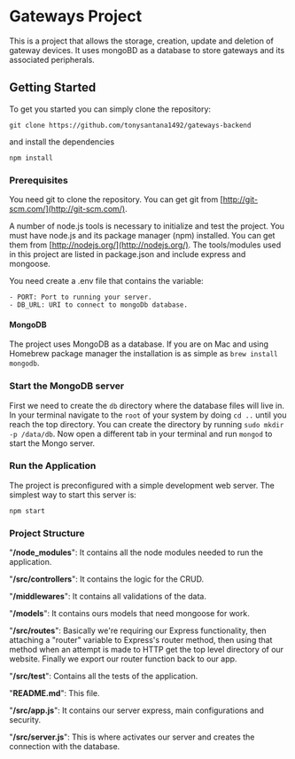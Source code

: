 # Gateways Project

This is a project that allows the storage, creation, update and deletion of gateway devices. It uses mongoBD as a database to store gateways and its associated peripherals.


## Getting Started
To get you started you can simply clone the repository:

```
git clone https://github.com/tonysantana1492/gateways-backend
```
and install the dependencies
```
npm install
```

### Prerequisites
You need git to clone the repository. You can get git from
[http://git-scm.com/](http://git-scm.com/).

A number of node.js tools is necessary to initialize and test the project. You must have node.js and its package manager (npm) installed. You can get them from  [http://nodejs.org/](http://nodejs.org/). The tools/modules used in this project are listed in package.json and include express and mongoose.

You need create a .env file that contains the variable:

    - PORT: Port to running your server.
    - DB_URL: URI to connect to mongoDb database.

#### MongoDB
The project uses MongoDB as a database. If you are on Mac and using Homebrew package manager the installation is as simple as `brew install mongodb`.

### Start the MongoDB server
First we need to create the `db` directory where the database files will live in. In your terminal navigate to the `root` of your system by doing `cd ..` until you reach the top directory. You can create the directory by running `sudo mkdir -p /data/db`. Now open a different tab in your terminal and run `mongod` to start the Mongo server.

### Run the Application

The project is preconfigured with a simple development web server. The simplest way to start this server is:

    npm start

### Project Structure

"**/node_modules**": It contains all the node modules needed to run the application.

"**/src/controllers**": It contains the logic for the CRUD.

"**/middlewares**": It contains all validations of the data.

"**/models**": It contains ours models that need mongoose for work.

"**/src/routes**": Basically we're requiring our Express functionality, then attaching a "router" variable to Express's router method, then using that method when an attempt is made to HTTP get the top level directory of our website. Finally we export our router function back to our app.

"**/src/test**": Contains all the tests of the application.

"**README.md**": This file.

"**/src/app.js**": It contains our server express, main configurations and security.

"**/src/server.js**": This is where activates our server and creates the connection with the database.
 